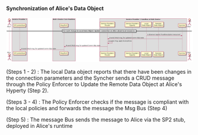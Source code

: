 #### Synchronization of Alice's Data Object


<!--
@startuml "h2h-inter-comm-6-alice-DO-synch.png"

	autonumber
!define SHOW_Runtime1B
!define SHOW_SP1SandboxAtRuntime1B
!define SHOW_ServiceProvider1HypertyAtRuntime1B
!define SHOW_ServiceProvider1RouterAtRuntime1B
!define SHOW_RemoteObjectAtRuntime1B
!define SHOW_LocalObjectAtRuntime1B

!define SHOW_CoreRuntime1B
!define SHOW_MsgBUSAtRuntime1B

!define SHOW_NativeAtRuntime1B

!define SHOW_SP1_WITH_SP2Stub

!define SHOW_Syncher1AtRuntime1B

!include ../runtime_objects.plantuml

actor "Bob" as Bob


== For each change in Local Data Object: Update connection on Alice about local resources ==

LocObj@1B -> Sync1@1B : observer reports "localDescription resources"

' Update comm in Alice
Sync1@1B -> Router1@1B : send CRUD msg. for updated Comm Objt state
Router1@1B -> Router1@1B : create msg, apply local policies


Router1@1B -> BUS@1B : send CRUD msg. for updated Comm Objt state

BUS@1B -> SP2Stub : send CRUD msg. for updated Comm Objt state

@enduml
-->

![H2H Interdomain Communication : Synchronization of Alice's Data object](h2h-inter-comm-6-alice-DO-synch.png)


(Steps 1 - 2) : The local Data object reports that there have been changes in the connection parameters and the Syncher sends a CRUD message through the Policy Enforcer to Update the Remote Data Object at Alice's Hyperty (Step 2).

(Steps 3 - 4) : The Policy Enforcer checks if the message is compliant with the local policies and forwards the message the Msg Bus (Step 4)

(Step 5) : The message Bus sends the message to Alice via the SP2 stub, deployed in Alice's runtime
